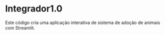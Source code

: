# Integrador1.0
Este código cria uma aplicação interativa de sistema de adoção de animais com Streamlit.
